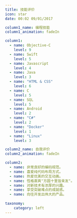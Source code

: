```yaml
---
title: 技能评价
icon: star
date: 00:02 09/01/2017

column1_name: 编程技能
column1_animation: fadeIn

column1:
  - name: Objective-C
    level: 9
  - name: Swift
    level: 5
  - name: Javascript
    level: 4
  - name: Java
    level: 3
  - name: "HTML & CSS"
    level: 6
  - name: C
    level: 5
  - name: SQL
    level: 5
  - name: Android
    level: 2
  - name: "C#"
    level: 2
  - name: "Docker"
    level: 1
  - name: "Linux"
    level: 3

column2_name: 自我评价
column2_animation: fadeIn

column2:
  - name: 非常良好的编码规范。
  - name: 喜爱纯代码布局方式。
  - name: 热爱优美的交互动画。
  - name: 性格直爽"方圆十里皆亲友"。
  - name: 对新技术有浓厚的兴趣。
  - name: 享受突破难点的成就感。
  - name: 向往开发出伟大的产品。
    
taxonomy:
    category: left
---
```

